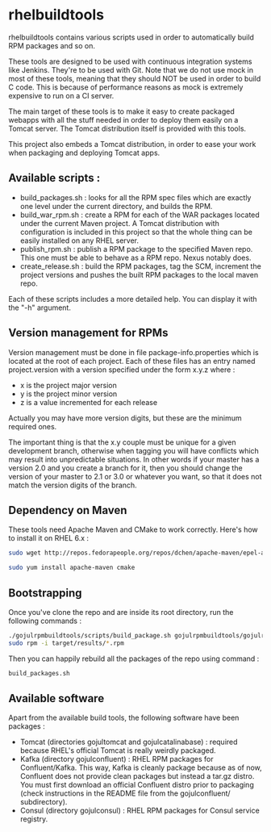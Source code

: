 # rhelbuildtools

rhelbuildtools contains various scripts used in order to automatically build RPM packages and so on. 

These tools are designed to be used with continuous integration systems like Jenkins. They're to be used with Git. Note that we do not use mock in most of these tools, meaning that they should NOT be used in order to build C code. This is because of performance reasons as mock is extremely expensive to run on a CI server.

The main target of these tools is to make it easy to create packaged webapps with all the stuff needed in order to deploy them easily on a Tomcat server. The Tomcat distribution itself is provided with this tools.

This project also embeds a Tomcat distribution, in order to ease your work when packaging and deploying Tomcat apps.

## Available scripts :

* build_packages.sh : looks for all the RPM spec files which are exactly one level under the current directory, and builds the RPM.
* build_war_rpm.sh : create a RPM for each of the WAR packages located under the current Maven project. A Tomcat distribution with configuration is included in this project so that the whole thing can be easily installed on any RHEL server.
* publish_rpm.sh : publish a RPM package to the specified Maven repo. This one must be able to behave as a RPM repo. Nexus notably does.
* create_release.sh : build the RPM packages, tag the SCM, increment the project versions and pushes the built RPM packages to the local maven repo.

Each of these scripts includes a more detailed help. You can display it with the "-h" argument.

## Version management for RPMs

Version management must be done in file package-info.properties which is located at the root of each project. Each of these files has an entry named project.version with a version specified under the form x.y.z where :

* x is the project major version
* y is the project minor version
* z is a value incremented for each release

Actually you may have more version digits, but these are the minimum required ones.

The important thing is that the x.y couple must be unique for a given development branch, otherwise when tagging you will have conflicts which may result into unpredictable situations. In other words if your master has a version 2.0 and you create a branch for it, then you should change the version of your master to 2.1 or 3.0 or whatever you want, so that it does not match the version digits of the branch.

## Dependency on Maven

These tools need Apache Maven and CMake to work correctly. Here's how to install it on RHEL 6.x :

```bash
sudo wget http://repos.fedorapeople.org/repos/dchen/apache-maven/epel-apache-maven.repo -O /etc/yum.repos.d/epel-apache-maven.repo

sudo yum install apache-maven cmake
```
   
## Bootstrapping

Once you've clone the repo and are inside its root directory, run the following commands :

```bash
./gojulrpmbuildtools/scripts/build_package.sh gojulrpmbuildtools/gojulrpmbuildtools.spec
sudo rpm -i target/results/*.rpm
```

Then you can happily rebuild all the packages of the repo using command :

```bash
build_packages.sh
```

## Available software

Apart from the available build tools, the following software have been packages :
* Tomcat (directories gojultomcat and gojulcatalinabase) : required because RHEL's official Tomcat is really weirdly packaged.
* Kafka (directory gojulconfluent) : RHEL RPM packages for Confluent/Kafka. This way, Kafka is cleanly package because as of now, Confluent does not provide clean packages but instead a tar.gz distro. You must first download an official Confluent distro prior to packaging (check instructions in the README file from the gojulconfluent/ subdirectory).
* Consul (directory gojulconsul) : RHEL RPM packages for Consul service registry.
